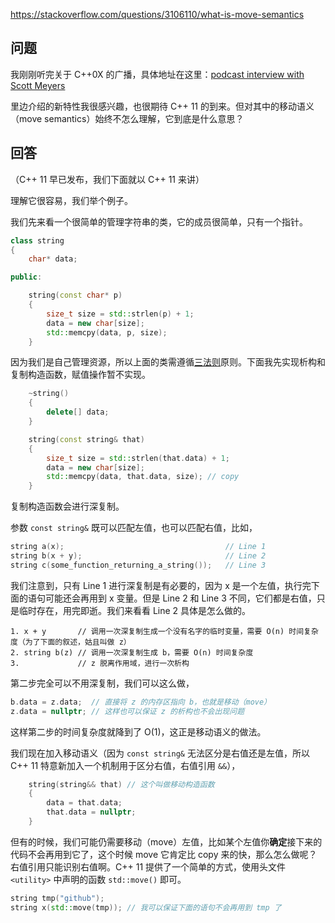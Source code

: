 <https://stackoverflow.com/questions/3106110/what-is-move-semantics>

## 问题

我刚刚听完关于 C++0X 的广播，具体地址在这里：[podcast interview with Scott Meyers](http://www.se-radio.net/2010/04/episode-159-c-0x-with-scott-meyers/)

里边介绍的新特性我很感兴趣，也很期待 C++ 11 的到来。但对其中的移动语义（move semantics）始终不怎么理解，它到底是什么意思？

## 回答

（C++ 11 早已发布，我们下面就以 C++ 11 来讲）

理解它很容易，我们举个例子。

我们先来看一个很简单的管理字符串的类，它的成员很简单，只有一个指针。

```c++
class string
{
    char* data;

public:

    string(const char* p)
    {
        size_t size = std::strlen(p) + 1;
        data = new char[size];
        std::memcpy(data, p, size);
    }

```

因为我们是自己管理资源，所以上面的类需遵循[三法则](http://en.wikipedia.org/wiki/Rule_of_three_%28C++_programming%29)原则。下面我先实现析构和复制构造函数，赋值操作暂不实现。

```c++
    ~string()
    {
        delete[] data;
    }

    string(const string& that)
    {
        size_t size = std::strlen(that.data) + 1;
        data = new char[size];
        std::memcpy(data, that.data, size); // copy
    }
```

复制构造函数会进行深复制。

参数 `const string&` 既可以匹配左值，也可以匹配右值，比如，

```c++
string a(x);                                    // Line 1
string b(x + y);                                // Line 2
string c(some_function_returning_a_string());   // Line 3
```

我们注意到，只有 Line 1 进行深复制是有必要的，因为 x 是一个左值，执行完下面的语句可能还会再用到 x 变量。但是 Line 2 和 Line 3 不同，它们都是右值，只是临时存在，用完即逝。我们来看看 Line 2 具体是怎么做的。

```
1. x + y       // 调用一次深复制生成一个没有名字的临时变量，需要 O(n) 时间复杂度（为了下面的叙述，姑且叫做 z）
2. string b(z) // 调用一次深复制生成 b，需要 O(n) 时间复杂度
3.             // z 脱离作用域，进行一次析构
```

第二步完全可以不用深复制，我们可以这么做，

```c++
b.data = z.data;  // 直接将 z 的内存区指向 b，也就是移动（move）
z.data = nullptr; // 这样也可以保证 z 的析构也不会出现问题
```

这样第二步的时间复杂度就降到了 O(1)，这正是移动语义的做法。

我们现在加入移动语义（因为 `const string&` 无法区分是右值还是左值，所以 C++ 11 特意新加入一个机制用于区分右值，右值引用 `&&`），

```c++
    string(string&& that) // 这个叫做移动构造函数
    {
        data = that.data;
        that.data = nullptr;
    }
```

但有的时候，我们可能仍需要移动（move）左值，比如某个左值你**确定**接下来的代码不会再用到它了，这个时候 move 它肯定比 copy 来的快，那么怎么做呢？右值引用只能识别右值啊。C++ 11 提供了一个简单的方式，使用头文件 `<utility>` 中声明的函数 `std::move()` 即可。
    
```c++
string tmp("github");
string x(std::move(tmp)); // 我可以保证下面的语句不会再用到 tmp 了
```




